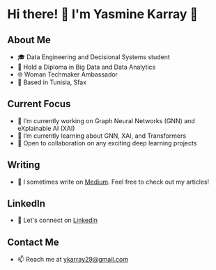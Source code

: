 # Hi there! 👋 I'm Yasmine Karray 🌼

## About Me

- 🎓 Data Engineering and Decisional Systems student
- 📜 Hold a Diploma in Big Data and Data Analytics
- 🌐 Woman Techmaker Ambassador
- 📍 Based in Tunisia, Sfax
## Current Focus

- 🔭 I’m currently working on Graph Neural Networks (GNN) and eXplainable AI (XAI)
- 🌱 I’m currently learning about GNN, XAI, and Transformers
- 👯 Open to collaboration on any exciting deep learning projects

## Writing

- 📝 I sometimes write on  [Medium](https://medium.com/@ykarray29). Feel free to check out my articles!

## LinkedIn

- 💼 Let's connect on [LinkedIn](https://shorturl.at/doQUW)

## Contact Me

- 📫 Reach me at  [ykarray29@gmail.com](mailto:ykarray29@gmail.com)
